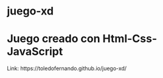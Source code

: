 # juego-xd
<h1>Juego creado con Html-Css-JavaScript</h1>
Link: https://toledofernando.github.io/juego-xd/
